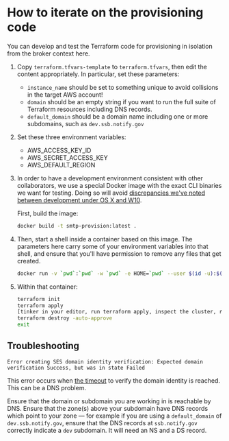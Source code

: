 # How to iterate on the provisioning code

You can develop and test the Terraform code for provisioning in isolation from
the broker context here.

1. Copy `terraform.tfvars-template` to `terraform.tfvars`, then edit the content
   appropriately. In particular, set these parameters:
   - `instance_name` should be set to something unique to avoid collisions in the target AWS account!
   - `domain` should be an empty string if you want to run the full suite of Terraform resources including DNS records.
   - `default_domain` should be a domain name including one or more subdomains, such as `dev.ssb.notify.gov`

1. Set these three environment variables:

    - AWS_ACCESS_KEY_ID
    - AWS_SECRET_ACCESS_KEY
    - AWS_DEFAULT_REGION

1. In order to have a development environment consistent with other
   collaborators, we use a special Docker image with the exact CLI binaries we
   want for testing. Doing so will avoid [discrepancies we've noted between development under OS X and W10](https://github.com/terraform-aws-modules/terraform-aws-eks/issues/1262#issuecomment-932792757).

   First, build the image:

    ```bash
    docker build -t smtp-provision:latest .
    ```

1. Then, start a shell inside a container based on this image. The parameters
   here carry some of your environment variables into that shell, and ensure
   that you'll have permission to remove any files that get created.

    ```bash
    docker run -v `pwd`:`pwd` -w `pwd` -e HOME=`pwd` --user $(id -u):$(id -g) -e TERM -it --rm -e AWS_SECRET_ACCESS_KEY -e AWS_ACCESS_KEY_ID -e AWS_DEFAULT_REGION smtp-provision:latest
    ```

1. Within that container:
    ```bash
    terraform init
    terraform apply
    [tinker in your editor, run terraform apply, inspect the cluster, repeat]
    terraform destroy -auto-approve
    exit
    ```

## Troubleshooting

```
Error creating SES domain identity verification: Expected domain verification Success, but was in state Failed
```
This error occurs when [the timeout](https://github.com/GSA-TTS/datagov-brokerpak-smtp/blob/767bcb71179494a0578c018f8338df4711f1c4fc/terraform/provision/verification.tf#L61) to verify the domain identity is reached. This can be a DNS problem.

Ensure that the domain or subdomain you are working in is reachable by DNS. Ensure that the zone(s) above your subdomain have DNS records which point to your zone &mdash; for example if you are using a `default_domain` of `dev.ssb.notify.gov`, ensure that the DNS records at `ssb.notify.gov` correctly indicate a `dev` subdomain. It will need an NS and a DS record.
